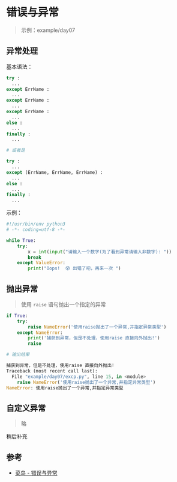 # 错误与异常

> 示例：example/day07

## 异常处理

基本语法：

```py
try :
  ...
except ErrName :
  ...
except ErrName :
  ...
except ErrName :
  ...
else :
  ...
finally :
  ...

# 或者是

try :
  ...
except (ErrName, ErrName, ErrName) :
  ...
else :
  ...
finally :
  ...
```

示例：

```py
#!/usr/bin/env python3
# -*- coding=utf-8 -*-

while True:
    try:
        x = int(input("请输入一个数字(为了看到异常请输入非数字): "))
        break
    except ValueError:
        print("Oops!  😰 出错了吧，再来一次 ")
```

## 抛出异常

> 使用 `raise` 语句抛出一个指定的异常

```py
if True:
    try:
        raise NameError('使用raise抛出了一个异常,并指定异常类型')
    except NameError:
        print('捕获到异常，但是不处理，使用raise 直接向外抛出!')
        raise

# 输出结果

捕获到异常，但是不处理，使用raise 直接向外抛出!
Traceback (most recent call last):
  File "example/day07/excp.py", line 15, in <module>
    raise NameError('使用raise抛出了一个异常,并指定异常类型')
NameError: 使用raise抛出了一个异常,并指定异常类型
```

## 自定义异常

> 略

稍后补充

## 参考

- [菜鸟 - 错误与异常](http://www.runoob.com/python3/python3-errors-execptions.html)